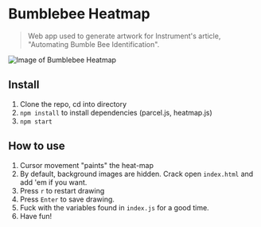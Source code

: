 # Bumblebee Heatmap

> Web app used to generate artwork for Instrument's article, "Automating Bumble Bee Identification".

![Image of Bumblebee Heatmap](https://images.prismic.io/instrument-v5/d0e17b60-8671-4e29-95f6-ee80f081a164__bombis.jpg?auto=compress,format&w=2880)

## Install

1. Clone the repo, cd into directory
2. `npm install` to install dependencies (parcel.js, heatmap.js)
3. `npm start`

## How to use

1. Cursor movement "paints" the heat-map
2. By default, background images are hidden. Crack open `index.html` and add 'em if you want.
3. Press `r` to restart drawing
4. Press `Enter` to save drawing.
5. Fuck with the variables found in `index.js` for a good time.
6. Have fun!
